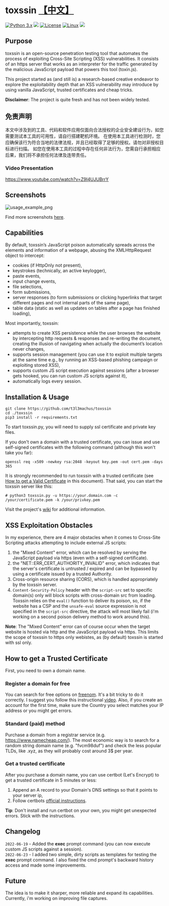 # toxssin  [【中文】]()
[![Python 3.x](https://img.shields.io/badge/python-3.x-yellow.svg)](https://www.python.org/) <img src="https://img.shields.io/badge/vanilla-JavaScript-blue"> [![License](https://img.shields.io/badge/license-MIT-red.svg)](https://github.com/t3l3machus/toxssin/blob/main/LICENSE) [![Linux](https://svgshare.com/i/Zhy.svg)](https://svgshare.com/i/Zhy.svg)
<img src="https://img.shields.io/badge/Maintained%3F-Yes-CD8335">
## Purpose

toxssin is an open-source penetration testing tool that automates the process of exploiting Cross-Site Scripting (XSS) vulnerabilities. It consists of an https server that works as an interpreter for the traffic generated by the malicious JavaScript payload that powers this tool (toxin.js).  

This project started as (and still is) a research-based creative endeavor to explore the exploitability depth that an XSS vulnerability may introduce by using vanilla JavaScript, trusted certificates and cheap tricks.

**Disclaimer**: The project is quite fresh and has not been widely tested.  
## 免责声明

本文中涉及到的工具、代码和软件应用仅面向合法授权的企业安全建设行为，如您需要测试本工具的可用性，请自行搭建靶机环境。
在使用本工具进行检测时，您应确保该行为符合当地的法律法规，并且已经取得了足够的授权。请勿对非授权目标进行扫描。
如您在使用本工具的过程中存在任何非法行为，您需自行承担相应后果，我们将不承担任何法律及连带责任。

### Video Presentation  
https://www.youtube.com/watch?v=Z9I4UJUBrrY



## Screenshots
![usage_example_png](https://raw.github.com/t3l3machus/toxssin/master/Screenshots/toxssin-1.png)
  
Find more screenshots [here](Screenshots/).

## Capabilities  
By default, toxssin’s JavaScript poison automatically spreads across the elements and information of a webpage, abusing the XMLHttpRequest object to intercept:
- cookies (if HttpOnly not present),
- keystrokes (technically, an active keylogger),
- paste events,
- input change events,
- file selections,
- form submissions,
- server responses (to form submissions or clicking hyperlinks that target different pages and not internal parts of the same page),
- table data (static as well as updates on tables after a page has finished loading),

Most importantly, toxssin:
- attempts to create XSS persistence while the user browses the website by intercepting http requests & responses and re-writing the document, creating the illusion of navigating when actually the document’s location never changes,
- supports session management (you can use it to exploit multiple targets at the same time e.g., by running an XSS-based phishing campaign or exploiting stored XSS),
- supports custom JS script execution against sessions (after a browser gets hooked, you can run custom JS scripts against it),
- automatically logs every session.

## Installation & Usage
```
git clone https://github.com/t3l3machus/toxssin
cd ./toxssin
pip3 install -r requirements.txt
```  
To start toxssin.py, you will need to supply ssl certificate and private key files.

If you don't own a domain with a trusted certificate, you can issue and use self-signed certificates with the following command (although this won't take you far):  
```
openssl req -x509 -newkey rsa:2048 -keyout key.pem -out cert.pem -days 365
```

It is strongly recommended to run toxssin with a trusted certificate (see [How to get a Valid Certificate](#How-to-get-a-Valid-Certificate) in this document). That said, you can start the toxssin server like this:
```
# python3 toxssin.py -u https://your.domain.com -c /your/certificate.pem -k /your/privkey.pem
```
Visit the project's [wiki](https://github.com/t3l3machus/toxssin/wiki) for additional information.

## XSS Exploitation Obstacles
In my experience, there are 4 major obstacles when it comes to Cross-Site Scripting attacks attempting to include external JS scripts:
1. the "Mixed Content" error, which can be resolved by serving the JavaScript payload via https (even with a self-signed certificate).
2. the "NET::ERR_CERT_AUTHORITY_INVALID" error, which indicates that the server's certificate is untrusted / expired and can be bypassed by using a certificate issued by a trusted Authority.
3. Cross-origin resource sharing (CORS), which is handled appropriately by the toxssin server.
4. `Content-Security-Policy` header with the `script-src` set to specific domain(s) only will block scripts with cross-domain src from loading. Toxssin relies on the `eval()` function to deliver its poison, so, if the website has a CSP and the `unsafe-eval` source expression is not specified in the `script-src` directive, the attack will most likely fail (i'm working on a second poison delivery method to work around this). 

**Note**: The "Mixed Content" error can of course occur when the target website is hosted via http and the JavaScript payload via https. This limits the scope of toxssin to https only webistes, as (by default) toxssin is started with ssl only.


## How to get a Trusted Certificate
First, you need to own a domain name. 
### Register a domain for free
You can search for free options on [freenom](https://my.freenom.com). It's a bit tricky to do it correctly. I suggest you follow this instructional [video](https://www.youtube.com/watch?v=3Uopc4AFjOY&t=324s). Also, if you create an account for the first time, make sure the Country you select matches your IP address or you might get errors. 

### Standard (paid) method
Purchase a domain from a registrar service (e.g.  https://www.namecheap.com/). The most economic way is to search for a random string domain name (e.g. "fvcm98duf") and check the less popular TLDs, like .xyz, as they will probably cost around 3$ per year.

### Get a trusted certificate
After you purchase a domain name, you can use certbot (Let's Encrypt) to get a trusted certificate in 5 minutes or less:
1. Append an A record to your Domain's DNS settings so that it points to your server ip,
2. Follow certbots [official instructions](https://certbot.eff.org/instructions).  

**Tip**: Don't install and run certbot on your own, you might get unexpected errors. Stick with the instructions.

## Changelog
`2022-06-19` - Added the **exec** prompt command (you can now execute custom JS scripts against a session).  
`2022-06-23` - I added two simple, dirty scripts as templates for testing the **exec** prompt command. I also fixed the cmd prompt's backward history access and made some improvements.
## Future 
The idea is to make it sharper, more reliable and expand its capabilities. Currently, i'm working on improving file captures.
